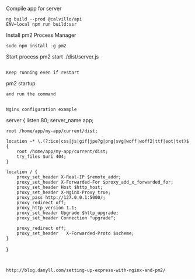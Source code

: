 Compile app for server 
```
ng build --prod @calvillo/api
ENV=local npm run build:ssr
```


Install pm2 Process Manager
```
sudo npm install -g pm2
```

Start process
pm2 start  ./dist/server.js
```

Keep running even if restart
```
pm2 startup
```
and run the command


Nginx configuration example
```


server {
    listen 80;
    server_name app;

    root /home/app/my-app/current/dist;

    location ~* \.(?:ico|css|js|gif|jpe?g|png|svg|woff|woff2|ttf|eot|txt)$  {
        root /home/app/my-app/current/dist;
        try_files $uri 404;
    }

    location / {
        proxy_set_header X-Real-IP $remote_addr;
        proxy_set_header X-Forwarded-For $proxy_add_x_forwarded_for;
        proxy_set_header Host $http_host;
        proxy_set_header X-NginX-Proxy true;
        proxy_pass http://127.0.0.1:5000/;
        proxy_redirect off;
        proxy_http_version 1.1;
        proxy_set_header Upgrade $http_upgrade;
        proxy_set_header Connection "upgrade";
    
        proxy_redirect off;
        proxy_set_header   X-Forwarded-Proto $scheme;
    }
}

```


http://blog.danyll.com/setting-up-express-with-nginx-and-pm2/
